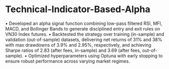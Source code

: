# Technical-Indicator-Based-Alpha

•	Developed an alpha signal function combining low-pass filtered RSI, MFI, MACD, and Bollinger Bands to generate disciplined entry and exit rules on VN30 Index futures.
•	Backtested the strategy over training (in-sample) and validation (out-of-sample) datasets, delivering net returns of 31% and 38% with max drawdowns of 3.9% and 2.95%, respectively, and achieving Sharpe ratios of 2.83 (after fees, in-sample) and 3.69 (after fees, out-of-sample).
•	Optimized hyperparameters using Optuna with early stopping to ensure robust performance across varying market regimes.

